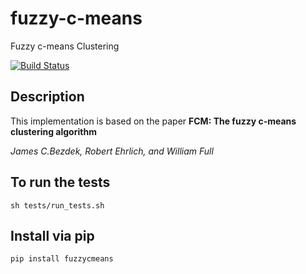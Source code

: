 # fuzzy-c-means
Fuzzy c-means Clustering

[![Build Status](https://semaphoreci.com/api/v1/ahmad88me/fuzzy-c-means/branches/master/badge.svg)](https://semaphoreci.com/ahmad88me/fuzzy-c-means)

## Description
This implementation is based on the paper
**FCM: The fuzzy c-means clustering algorithm**

*James C.Bezdek, Robert Ehrlich, and  William Full*

## To run the tests
`sh tests/run_tests.sh`

## Install via pip
```pip install fuzzycmeans```

